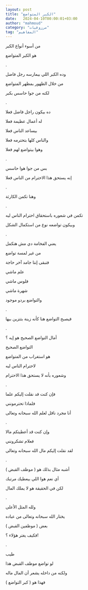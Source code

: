```yaml
---
layout: post
title: "الكبر المتواضع"
date:   2024-04-10T00:00:01+03:00
author: "mahmoud"
category: "مرزوقيات"
tag: "المفاهيم"
---
```



من أسوء أنواع الكبر

هو الكبر المتواضع

.

وده الكبر اللي بيمارسه رجل فاضل

من خلال الظهور بمظهر المتواضع

لكنه من جوا حاسس بكبر

.

ده بيكون راجل فاضل فعلا

له أعمال عظيمة فعلا

بيساعد الناس فعلا

والناس كلها بتحترمه فعلا

وهوا بيتواضع لهم فعلا

.

بس من جوا هوا حاسس

إنه يستحق هذا الاحترام من الناس فعلا

.

وهنا تكمن الكارثة

.

تكمن في شعوره باستحقاق احترام الناس ليه

وبيكون تواضعه نوع من استكمال الشكل

.

يعني الفخامة دي مش هتكمل

من غير لمسة تواضع

فتبقى إنتا جامد آخر حاجة

علم ماشي

فلوس ماشي

شهرة ماشي

والتواضع بردو موجود

.

فيصبح التواضع هنا كأنه زينة بتتزين بيها

.

أمال التواضع الصحيح هو إيه ؟

التواضع الصحيح

هو استغراب من المتواضع

لاحترام الناس ليه

وشعوره بأنه لا يستحق هذا الاحترام

.

فإن كنت قد نقلت إليكم علما

فلماذا تحترمونني

أنا مجرد ناقل لعلم الله سبحانه وتعالى

.

وإن كنت قد أعطيتكم مالا

فعلام تشكرونني

لقد نقلت إليكم مال الله سبحانه وتعالى

.

أشبه مثال بذلك هو ( موظف القبض )

أي نعم هوا اللي بيعطيك مرتبك

لكن في الحقيقة هو لا يملك المال

.

ولله المثل الأعلى

يختار الله سبحانه وتعالى من عباده

بعض ( موظفين القبض )

فكيف يغتر هؤلاء ؟!

.

طيب

لو تواضع موظف القبض هذا

ولكنه من داخله يشعر أن المال ماله

فهذا هو ( كبر التواضع )
